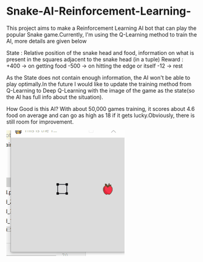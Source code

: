 # Snake-AI-Reinforcement-Learning-
This project aims to make a Reinforcement Learning AI bot that can play the popular Snake game.Currently, I'm using the Q-Learning method to train the AI, more details are given below

State : Relative position of the snake head and food, information on what is present in the squares adjacent to the snake head (in a tuple)
Reward : +400 -> on getting food
         -500 -> on hitting the edge or itself 
          -12 -> rest 

As the State does not contain enough information, the AI won't be able to play optimally.In the future I would like to update the training method from Q-Learning to Deep Q-Learning with the image of the game as the state(so the AI has full info about the situation).

How Good is this AI?
With about 50,000 games training, it scores about 4.6 food on average and can go as high as 18 if it gets lucky.Obviously, there is still room for improvement.

![Alt Text](https://github.com/Arpit-Saxena-10/Snake-AI-Reinforcement-Learning-/blob/master/9.gif)
